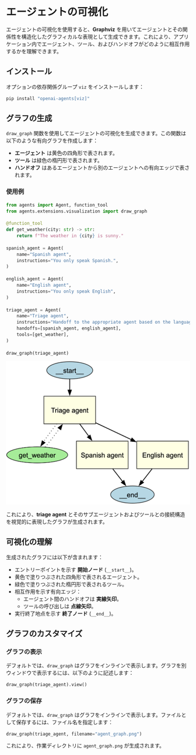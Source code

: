 # エージェントの可視化

エージェントの可視化を使用すると、**Graphviz** を用いてエージェントとその関係性を構造化したグラフィカルな表現として生成できます。これにより、アプリケーション内でエージェント、ツール、およびハンドオフがどのように相互作用するかを理解できます。

## インストール

オプションの依存関係グループ `viz` をインストールします：

```bash
pip install "openai-agents[viz]"
```

## グラフの生成

`draw_graph` 関数を使用してエージェントの可視化を生成できます。この関数は以下のような有向グラフを作成します：

- **エージェント** は黄色の四角形で表されます。
- **ツール** は緑色の楕円形で表されます。
- **ハンドオフ** はあるエージェントから別のエージェントへの有向エッジで表されます。

### 使用例

```python
from agents import Agent, function_tool
from agents.extensions.visualization import draw_graph

@function_tool
def get_weather(city: str) -> str:
    return f"The weather in {city} is sunny."

spanish_agent = Agent(
    name="Spanish agent",
    instructions="You only speak Spanish.",
)

english_agent = Agent(
    name="English agent",
    instructions="You only speak English",
)

triage_agent = Agent(
    name="Triage agent",
    instructions="Handoff to the appropriate agent based on the language of the request.",
    handoffs=[spanish_agent, english_agent],
    tools=[get_weather],
)

draw_graph(triage_agent)
```

![Agent Graph](../assets/images/graph.png)

これにより、**triage agent** とそのサブエージェントおよびツールとの接続構造を視覚的に表現したグラフが生成されます。

## 可視化の理解

生成されたグラフには以下が含まれます：

- エントリーポイントを示す **開始ノード** (`__start__`)。
- 黄色で塗りつぶされた四角形で表されるエージェント。
- 緑色で塗りつぶされた楕円形で表されるツール。
- 相互作用を示す有向エッジ：
  - エージェント間のハンドオフは **実線矢印**。
  - ツールの呼び出しは **点線矢印**。
- 実行終了地点を示す **終了ノード** (`__end__`)。

## グラフのカスタマイズ

### グラフの表示
デフォルトでは、`draw_graph` はグラフをインラインで表示します。グラフを別ウィンドウで表示するには、以下のように記述します：

```python
draw_graph(triage_agent).view()
```

### グラフの保存
デフォルトでは、`draw_graph` はグラフをインラインで表示します。ファイルとして保存するには、ファイル名を指定します：

```python
draw_graph(triage_agent, filename="agent_graph.png")
```

これにより、作業ディレクトリに `agent_graph.png` が生成されます。